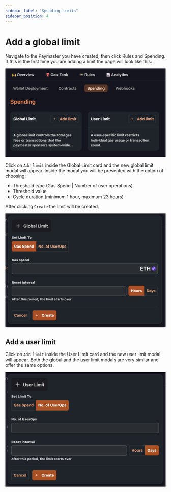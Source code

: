```yaml
---
sidebar_label: "Spending Limits"
sidebar_position: 4
---
```


# Add a global limit

Navigate to the Paymaster you have created, then click Rules and Spending. 
If this is the first time you are adding a limit the page will look like this:

![new limit](../images/limits/new_limit.png)

Click on `Add limit` inside the Global Limit card and the new global limit modal will appear.
Inside the modal you will be presented with the option of choosing:

- Threshold type (Gas Spend | Number of user operations)
- Threshold value
- Cycle duration (minimum 1 hour, maximum 23 hours)

After clicking `Create` the limit will be created.

![add global limit](../images/limits/global_limit_modal.png)

## Add a user limit

Click on `Add limit` inside the User Limit card and the new user limit modal will appear.
Both the global and the user limit modals are very similar and offer the same options.

![add user limit](../images/limits/user_limit_modal.png)
